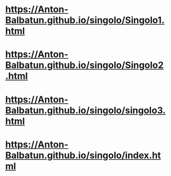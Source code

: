 # https://Anton-Balbatun.github.io/singolo/Singolo1.html
# https://Anton-Balbatun.github.io/singolo/Singolo2.html
# https://Anton-Balbatun.github.io/singolo/singolo3.html
# https://Anton-Balbatun.github.io/singolo/index.html
